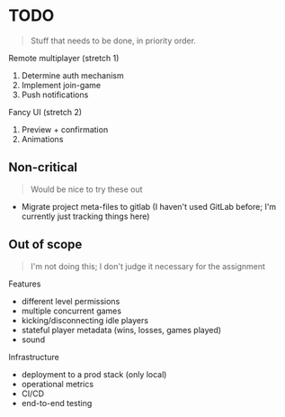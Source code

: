 # TODO

> Stuff that needs to be done, in priority order.

Remote multiplayer (stretch 1)
1. Determine auth mechanism
1. Implement join-game
1. Push notifications

Fancy UI (stretch 2)
1. Preview + confirmation
1. Animations

## Non-critical

> Would be nice to try these out

- Migrate project meta-files to gitlab (I haven't used GitLab before; I'm currently just tracking things here)

## Out of scope

> I'm not doing this; I don't judge it necessary for the assignment

Features
 - different level permissions
 - multiple concurrent games
 - kicking/disconnecting idle players
 - stateful player metadata (wins, losses, games played)
 - sound

Infrastructure
 - deployment to a prod stack (only local)
 - operational metrics
 - CI/CD
 - end-to-end testing